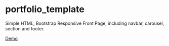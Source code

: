 # portfolio_template
Simple HTML, Bootstrap Responsive Front Page, including navbar,  carousel, section and footer.

[Demo](https://sharishth.github.io/portfolio_template/)
